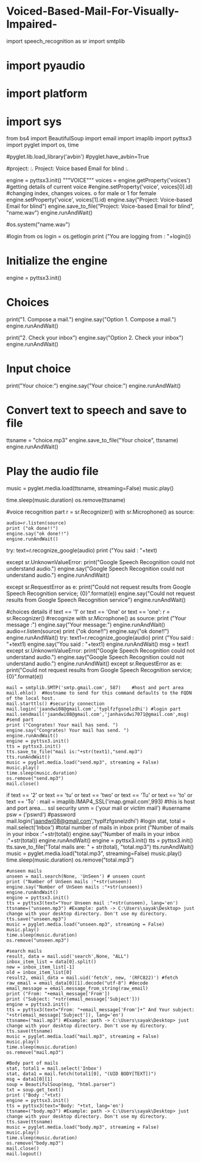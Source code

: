 # Voiced-Based-Mail-For-Visually-Impaired-
import speech_recognition as sr
import smtplib
# import pyaudio
# import platform
# import sys
from bs4 import BeautifulSoup
import email
import imaplib
import pyttsx3 
import pyglet
import os, time

#pyglet.lib.load_library('avbin')
#pyglet.have_avbin=True

#project: :. Project: Voice based Email for blind :.

engine = pyttsx3.init()
"""VOICE"""
voices = engine.getProperty('voices')       #getting details of current voice
#engine.setProperty('voice', voices[0].id)  #changing index, changes voices. o for male or 1 for female
engine.setProperty('voice', voices[1].id) 
engine.say("Project: Voice-based Email for blind")
engine.save_to_file("Project: Voice-based Email for blind", "name.wav")
engine.runAndWait()

#os.system("name.wav")



#login from os
login = os.getlogin
print ("You are logging from : "+login())


# Initialize the engine
engine = pyttsx3.init()

# Choices
print("1. Compose a mail.")
engine.say("Option 1. Compose a mail.")
engine.runAndWait()

print("2. Check your inbox")
engine.say("Option 2. Check your inbox")
engine.runAndWait()

# Input choice
print("Your choice:")
engine.say("Your choice:")
engine.runAndWait()

# Convert text to speech and save to file
ttsname = "choice.mp3"
engine.save_to_file("Your choice", ttsname)
engine.runAndWait()

# Play the audio file
music = pyglet.media.load(ttsname, streaming=False)
music.play()

time.sleep(music.duration)
os.remove(ttsname)

#voice recognition part
r = sr.Recognizer()
with sr.Microphone() as source:
    
    audio=r.listen(source)
    print ("ok done!!")
    engine.say("ok done!!")
    engine.runAndWait()

try:
    text=r.recognize_google(audio)
    print ("You said : "+text)
    
except sr.UnknownValueError:
    print("Google Speech Recognition could not understand audio.")
    engine.say("Google Speech Recognition could not understand audio.")
    engine.runAndWait()
     
except sr.RequestError as e:
    print("Could not request results from Google Speech Recognition service; {0}".format(e)) 
    engine.say("Could not request results from Google Speech Recognition service")
    engine.runAndWait()

#choices details
if text == '1' or text == 'One' or text == 'one':
    r = sr.Recognizer() #recognize
    with sr.Microphone() as source:
        print ("Your message :")
        engine.say("Your message:")
        engine.runAndWait()
        audio=r.listen(source)
        print ("ok done!!")
        engine.say("ok done!!")
        engine.runAndWait()
    try:
        text1=r.recognize_google(audio)
        print ("You said : "+text1)
        engine.say("You said : "+text1)
        engine.runAndWait()
        msg = text1
    except sr.UnknownValueError:
        print("Google Speech Recognition could not understand audio.")
        engine.say("Google Speech Recognition could not understand audio.")
        engine.runAndWait()
    except sr.RequestError as e:
        print("Could not request results from Google Speech Recognition service; {0}".format(e))    

    mail = smtplib.SMTP('smtp.gmail.com', 587)    #host and port area
    mail.ehlo()  #Hostname to send for this command defaults to the FQDN of the local host.
    mail.starttls() #security connection
    mail.login('jaandwi08@gmail.com','typlfzfgsnelzdhi') #login part
    mail.sendmail('jaandwi08@gmail.com','janhavidwi7071@gmail.com',msg) #send part
    print ("Congrates! Your mail has send. ")
    engine.say("Congrates! Your mail has send. ")
    engine.runAndWait()
    engine = pyttsx3.init()
    tts = pyttsx3.init()
    tts.save_to_file("mail is:"+str(text1),"send.mp3")
    tts.runAndWait()
    music = pyglet.media.load("send.mp3", streaming = False)
    music.play()
    time.sleep(music.duration)
    os.remove("send.mp3")
    mail.close()   
    
if text == '2' or text == 'tu' or text == 'two' or text == 'Tu' or text == 'to' or text == 'To' :
    mail = imaplib.IMAP4_SSL('imap.gmail.com',993) #this is host and port area.... ssl security
    unm = ('your mail or victim mail')  #username
    psw = ('pswrd')  #password
    mail.login('jaandwi08@gmail.com','typlfzfgsnelzdhi')  #login
    stat, total = mail.select('Inbox')  #total number of mails in inbox
    print ("Number of mails in your inbox :"+str(total))
    engine.say("Number of mails in your inbox :"+str(total))
    engine.runAndWait()
    engine = pyttsx3.init()
    tts = pyttsx3.init()
    tts.save_to_file("Total mails are: " + str(total), "total.mp3")
    tts.runAndWait()
    music = pyglet.media.load("total.mp3", streaming=False)
    music.play()
    time.sleep(music.duration)
    os.remove("total.mp3")
    
    #unseen mails
    unseen = mail.search(None, 'UnSeen') # unseen count
    print ("Number of UnSeen mails :"+str(unseen))
    engine.say("Number of UnSeen mails :"+str(unseen))
    engine.runAndWait()
    engine = pyttsx3.init()
    tts = pyttsx3(text="Your Unseen mail :"+str(unseen), lang='en')
    ttsname=("unseen.mp3") #Example: path -> C:\Users\sayak\Desktop> just change with your desktop directory. Don't use my directory.
    tts.save("unseen.mp3")
    music = pyglet.media.load("unseen.mp3", streaming = False)
    music.play()
    time.sleep(music.duration)
    os.remove("unseen.mp3")
    
    #search mails
    result, data = mail.uid('search',None, "ALL")
    inbox_item_list = data[0].split()
    new = inbox_item_list[-1]
    old = inbox_item_list[0]
    result2, email_data = mail.uid('fetch', new, '(RFC822)') #fetch
    raw_email = email_data[0][1].decode("utf-8") #decode
    email_message = email.message_from_string(raw_email)
    print ("From: "+email_message['From'])
    print ("Subject: "+str(email_message['Subject']))
    engine = pyttsx3.init()
    tts = pyttsx3(text="From: "+email_message['From']+" And Your subject: "+str(email_message['Subject']), lang='en')
    ttsname=("mail.mp3") #Example: path -> C:\Users\sayak\Desktop> just change with your desktop directory. Don't use my directory.
    tts.save(ttsname)
    music = pyglet.media.load("mail.mp3", streaming = False)
    music.play()
    time.sleep(music.duration)
    os.remove("mail.mp3")
    
    #Body part of mails
    stat, total1 = mail.select('Inbox')
    stat, data1 = mail.fetch(total1[0], "(UID BODY[TEXT])")
    msg = data1[0][1]
    soup = BeautifulSoup(msg, "html.parser")
    txt = soup.get_text()
    print ("Body :"+txt)
    engine = pyttsx3.init()
    tts = pyttsx3(text="Body: "+txt, lang='en')
    ttsname=("body.mp3") #Example: path -> C:\Users\sayak\Desktop> just change with your desktop directory. Don't use my directory.
    tts.save(ttsname)
    music = pyglet.media.load("body.mp3", streaming = False)
    music.play()
    time.sleep(music.duration)
    os.remove("body.mp3")
    mail.close()
    mail.logout()
